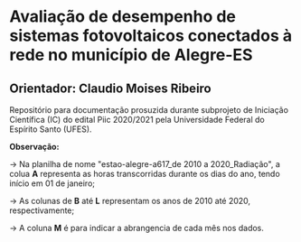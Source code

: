 # Avaliação de desempenho de sistemas fotovoltaicos conectados à rede no município de Alegre-ES
## Orientador: Claudio Moises Ribeiro

Repositório para documentação prosuzida durante subprojeto de Iniciação Científica (IC) do edital Piic 2020/2021 pela Universidade Federal do Espírito Santo (UFES).

**Observação:**

-> Na planilha de nome "estao-alegre-a617_de 2010 a 2020_Radiação", a colua **A** representa as horas transcorridas durante os dias do ano, tendo início em 01 de janeiro; 

-> As colunas de **B** até **L** representam os anos de 2010 até 2020, respectivamente;

-> A coluna **M** é para indicar a abrangencia de cada mês nos dados.
